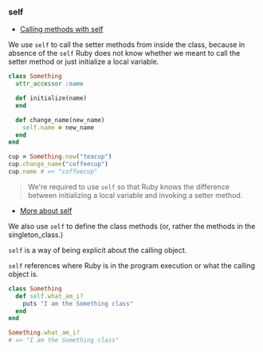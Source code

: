 ###  self

-   [Calling methods with self](https://launchschool.com/books/oo_ruby/read/classes_and_objects_part1#callingmethodswithself)

We use `self` to call the setter methods from inside the class, because in absence of the `self` Ruby does not know whether we meant to call the setter method or just initialize a local variable.

```ruby
class Something
  attr_accessor :name

  def initialize(name)
  end

  def change_name(new_name)
    self.name = new_name
  end
end

cup = Something.new("teacup")
cup.change_name("coffeecup")
cup.name # => "coffeecup"
```

> We're required to use `self` so that Ruby knows the difference between initializing a local variable and invoking a setter method.

-   [More about self](https://launchschool.com/books/oo_ruby/read/classes_and_objects_part2#moreaboutself)

We also use `self` to define the class methods (or, rather the methods in the singleton_class.)

`self` is a way of being explicit about the calling object.

`self` references where Ruby is in the program execution or what the calling object is.

```ruby
class Something
  def self.what_am_i?
    puts "I am the Something class"
  end
end

Something.what_am_i?
# => "I am the Something class"
```